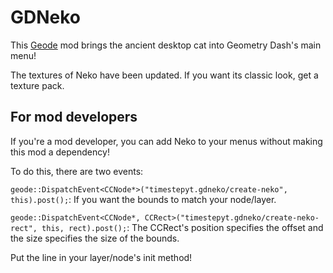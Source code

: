 # <cj>GDNeko</c>
This [Geode](https://geode-sdk.org) mod brings the ancient desktop cat into <cg>Geometry Dash</c>'s main menu!

<cb>The textures of Neko have been updated. If you want its classic look, get a texture pack.</c>

## For mod developers
If you're a mod developer, you can add Neko to your menus without making this mod a dependency!

To do this, there are two events:

`geode::DispatchEvent<CCNode*>("timestepyt.gdneko/create-neko", this).post();`: If you want the bounds to match your node/layer.

`geode::DispatchEvent<CCNode*, CCRect>("timestepyt.gdneko/create-neko-rect", this, rect).post();`: The CCRect's position specifies the offset and the size specifies the size of the bounds.

Put the line in your layer/node's init method!